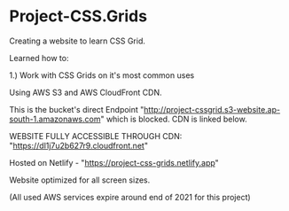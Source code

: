 # Project-CSS.Grids
Creating a website to learn CSS Grid.

Learned how to:

1.) Work with CSS Grids on it's most common uses

Using AWS S3 and AWS CloudFront CDN.

This is the bucket's direct Endpoint "http://project-cssgrid.s3-website.ap-south-1.amazonaws.com" which is blocked. CDN is linked below.

WEBSITE FULLY ACCESSIBLE THROUGH CDN: "https://dl1j7u2b627r9.cloudfront.net"

Hosted on Netlify - "https://project-css-grids.netlify.app"

Website optimized for all screen sizes.

(All used AWS services expire around end of 2021 for this project)
